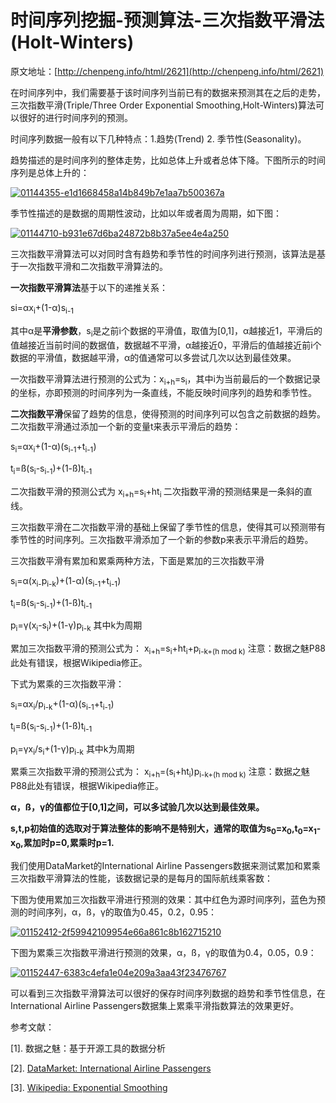 # 时间序列挖掘-预测算法-三次指数平滑法(Holt-Winters)
原文地址：[http://chenpeng.info/html/2621](http://chenpeng.info/html/2621)

在时间序列中，我们需要基于该时间序列当前已有的数据来预测其在之后的走势，三次指数平滑(Triple/Three Order Exponential Smoothing,Holt-Winters)算法可以很好的进行时间序列的预测。  

时间序列数据一般有以下几种特点：1.趋势(Trend)  2. 季节性(Seasonality)。  

趋势描述的是时间序列的整体走势，比如总体上升或者总体下降。下图所示的时间序列是总体上升的：  

  

[![01144355-e1d1668458a14b849b7e1aa7b500367a](http://static.chenpeng.info/uploads/2014/09/01144355-e1d1668458a14b849b7e1aa7b500367a_thumb.png "01144355-e1d1668458a14b849b7e1aa7b500367a")](http://static.chenpeng.info/uploads/2014/09/01144355-e1d1668458a14b849b7e1aa7b500367a.png)

季节性描述的是数据的周期性波动，比如以年或者周为周期，如下图：  

[![01144710-b931e67d6ba24872b8b37a5ee4e4a250](http://static.chenpeng.info/uploads/2014/09/01144710-b931e67d6ba24872b8b37a5ee4e4a250_thumb.png "01144710-b931e67d6ba24872b8b37a5ee4e4a250")](http://static.chenpeng.info/uploads/2014/09/01144710-b931e67d6ba24872b8b37a5ee4e4a250.png)

三次指数平滑算法可以对同时含有趋势和季节性的时间序列进行预测，该算法是基于一次指数平滑和二次指数平滑算法的。  

**一次指数平滑算法**基于以下的递推关系：  

si=αx<sub>i</sub>+(1-α)s<sub>i-1 </sub>

其中α是**平滑参数**，s<sub>i</sub>是之前i个数据的平滑值，取值为[0,1]，α越接近1，平滑后的值越接近当前时间的数据值，数据越不平滑，α越接近0，平滑后的值越接近前i个数据的平滑值，数据越平滑，α的值通常可以多尝试几次以达到最佳效果。  

一次指数平滑算法进行预测的公式为：x<sub>i+h</sub>=s<sub>i</sub>，其中i为当前最后的一个数据记录的坐标，亦即预测的时间序列为一条直线，不能反映时间序列的趋势和季节性。  

**二次指数平滑**保留了趋势的信息，使得预测的时间序列可以包含之前数据的趋势。二次指数平滑通过添加一个新的变量t来表示平滑后的趋势：  

s<sub>i</sub>=αx<sub>i</sub>+(1-α)(s<sub>i-1</sub>+t<sub>i-1</sub>)  

t<sub>i</sub>=ß(s<sub>i</sub>-s<sub>i-1</sub>)+(1-ß)t<sub>i-1</sub>

二次指数平滑的预测公式为  x<sub>i+h</sub>=s<sub>i</sub>+ht<sub>i  </sub>二次指数平滑的预测结果是一条斜的直线。  

三次指数平滑在二次指数平滑的基础上保留了季节性的信息，使得其可以预测带有季节性的时间序列。三次指数平滑添加了一个新的参数p来表示平滑后的趋势。  

三次指数平滑有累加和累乘两种方法，下面是累加的三次指数平滑  

s<sub>i</sub>=α(x<sub>i-</sub>p<sub>i-k</sub>)+(1-α)(s<sub>i-1</sub>+t<sub>i-1</sub>)  

t<sub>i</sub>=ß(s<sub>i</sub>-s<sub>i-1</sub>)+(1-ß)t<sub>i-1</sub>



p<sub>i</sub>=γ(x<sub>i</sub>-s<sub>i</sub>)+(1-γ)p<sub>i-k</sub>  其中k为周期  

累加三次指数平滑的预测公式为： x<sub>i+h</sub>=s<sub>i</sub>+ht<sub>i</sub>+p<sub>i-k+(h mod k)</sub>  注意：数据之魅P88此处有错误，根据Wikipedia修正。  

下式为累乘的三次指数平滑：  

s<sub>i</sub>=αx<sub>i</sub>/p<sub>i-k</sub>+(1-α)(s<sub>i-1</sub>+t<sub>i-1</sub>)  

t<sub>i</sub>=ß(s<sub>i</sub>-s<sub>i-1</sub>)+(1-ß)t<sub>i-1</sub>

p<sub>i</sub>=γx<sub>i</sub>/s<sub>i</sub>+(1-γ)p<sub>i-k</sub>  其中k为周期  

累乘三次指数平滑的预测公式为： x<sub>i+h</sub>=(s<sub>i</sub>+ht<sub>i</sub>)p<sub>i-k+(h mod k)</sub>   注意：数据之魅P88此处有错误，根据Wikipedia修正。  

**α，ß，γ的值都位于[0,1]之间，可以多试验几次以达到最佳效果。**

**s,t,p初始值的选取对于算法整体的影响不是特别大，通常的取值为s<sub>0</sub>=x<sub>0</sub>,t<sub>0</sub>=x<sub>1</sub>-x<sub>0</sub>,累加时p=0,累乘时p=1.**

<sub></sub>我们使用DataMarket的International Airline Passengers数据来测试累加和累乘三次指数平滑算法的性能，该数据记录的是每月的国际航线乘客数：  

<sub></sub>下图为使用累加三次指数平滑进行预测的效果：其中红色为源时间序列，蓝色为预测的时间序列，α，ß，γ的取值为0.45，0.2，0.95：<sub>  </sub>

[![01152412-2f59942109954e66a861c8b162715210](http://static.chenpeng.info/uploads/2014/09/01152412-2f59942109954e66a861c8b162715210_thumb.png "01152412-2f59942109954e66a861c8b162715210")](http://static.chenpeng.info/uploads/2014/09/01152412-2f59942109954e66a861c8b162715210.png)

下图为累乘三次指数平滑进行预测的效果，α，ß，γ的取值为0.4，0.05，0.9：  

[![01152447-6383c4efa1e04e209a3aa43f23476767](http://static.chenpeng.info/uploads/2014/09/01152447-6383c4efa1e04e209a3aa43f23476767_thumb.png "01152447-6383c4efa1e04e209a3aa43f23476767")](http://static.chenpeng.info/uploads/2014/09/01152447-6383c4efa1e04e209a3aa43f23476767.png)

可以看到三次指数平滑算法可以很好的保存时间序列数据的趋势和季节性信息，在International Airline Passengers数据集上累乘平滑指数算法的效果更好。  

参考文献：  

[1]. 数据之魅：基于开源工具的数据分析  

[2]. [DataMarket: International Airline Passengers](http://datamarket.com/data/set/1byr/airline-traffic-data-by-main-airport#!display=line)

[3]. [Wikipedia: Exponential Smoothing](http://en.wikipedia.org/wiki/Exponential_smoothing)
